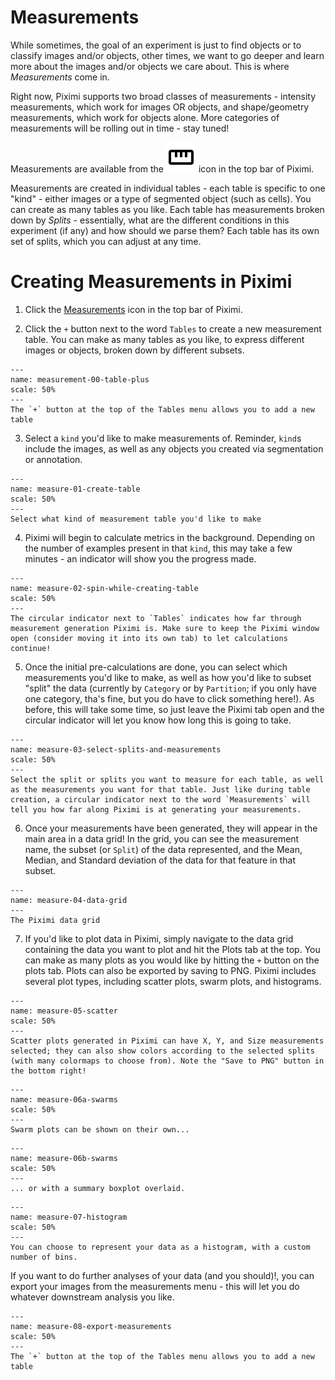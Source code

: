 # Measurements

While sometimes, the goal of an experiment is just to find objects or to classify images and/or objects, other times, we want to go deeper and learn more about the images and/or objects we care about. This is where *Measurements* come in.

Right now, Piximi supports two broad classes of measurements - intensity measurements, which work for images OR objects, and shape/geometry measurements, which work for objects alone. More categories of measurements will be rolling out in time - stay tuned!

Measurements are available from the ![Measurements](./icons/ruler-icon.svg) icon in the top bar of Piximi.

Measurements are created in individual tables - each table is specific to one "kind" - either images or a type of segmented object (such as cells). You can create as many tables as you like. 
Each table has measurements broken down by *Splits* - essentially, what are the different conditions in this experiment (if any) and how should we parse them? Each table has its own set of splits, which you can adjust at any time.

# Creating Measurements in Piximi

1. Click the [Measurements](./icons/ruler-icon.svg) icon in the top bar of Piximi.

2. Click the `+` button next to the word `Tables` to create a new measurement table. You can make as many tables as you like, to express different images or objects, broken down by different subsets.

```{figure} ./img/measurement-walkthrough/measure-00-pre-measurement.png
---
name: measurement-00-table-plus
scale: 50%
---
The `+` button at the top of the Tables menu allows you to add a new table
```

3. Select a `kind` you'd like to make measurements of. Reminder, `kind`s include the images, as well as any objects you created via segmentation or annotation.

```{figure} ./img/measurement-walkthrough/measure-01-create-table.png
---
name: measure-01-create-table
scale: 50%
---
Select what kind of measurement table you'd like to make
```

4. Piximi will begin to calculate metrics in the background. Depending on the number of examples present in that `kind`, this may take a few minutes - an indicator will show you the progress made.

```{figure} ./img/measurement-walkthrough/measure-02-spin-while-creating-table.png
---
name: measure-02-spin-while-creating-table
scale: 50%
---
The circular indicator next to `Tables` indicates how far through measurement generation Piximi is. Make sure to keep the Piximi window open (consider moving it into its own tab) to let calculations continue!
```

5. Once the initial pre-calculations are done, you can select which measurements you'd like to make, as well as how you'd like to subset "split" the data (currently by `Category` or by `Partition`; if you only have one category, tha's fine, but you do have to click something here!). As before, this will take some time, so just leave the Piximi tab open and the circular indicator will let you know how long this is going to take.

```{figure} ./img/measurement-walkthrough/measure-03-select-splits-and-measurements.png
---
name: measure-03-select-splits-and-measurements
scale: 50%
---
Select the split or splits you want to measure for each table, as well as the measurements you want for that table. Just like during table creation, a circular indicator next to the word `Measurements` will tell you how far along Piximi is at generating your measurements.
```

6. Once your measurements have been generated, they will appear in the main area in a data grid! In the grid, you can see the measurement name, the subset (or `Split`) of the data represented, and the Mean, Median, and Standard deviation of the data for that feature in that subset.

```{figure} ./img/measurement-walkthrough/measure-04-data-grid.png
---
name: measure-04-data-grid
---
The Piximi data grid
```

7. If you'd like to plot data in Piximi, simply navigate to the data grid containing the data you want to plot and hit the Plots tab at the top. You can make as many plots as you would like by hitting the `+` button on the plots tab. Plots can also be exported by saving to PNG. Piximi includes several plot types, including scatter plots, swarm plots, and histograms.

```{figure} ./img/measurement-walkthrough/measure-05-scatter.png
---
name: measure-05-scatter
scale: 50%
---
Scatter plots generated in Piximi can have X, Y, and Size measurements selected; they can also show colors according to the selected splits (with many colormaps to choose from). Note the "Save to PNG" button in the bottom right!
```

```{figure}  ./img/measurement-walkthrough/measure-06a-swarm-no-category.png
---
name: measure-06a-swarms
scale: 50%
---
Swarm plots can be shown on their own...
```

```{figure} ./img/measurement-walkthrough/measure-06b-swarm-with-category.png
---
name: measure-06b-swarms
scale: 50%
---
... or with a summary boxplot overlaid.
```

```{figure} ./img/measurement-walkthrough/measure-07-histogram.png
---
name: measure-07-histogram
scale: 50%
---
You can choose to represent your data as a histogram, with a custom number of bins.
```

If you want to do further analyses of your data (and you should)!, you can export your images from the measurements menu  - this will let you do whatever downstream analysis you like. 

```{figure} ./img/measurement-walkthrough/measure-08-export-measurements.png
---
name: measure-08-export-measurements
scale: 50%
---
The `+` button at the top of the Tables menu allows you to add a new table
```